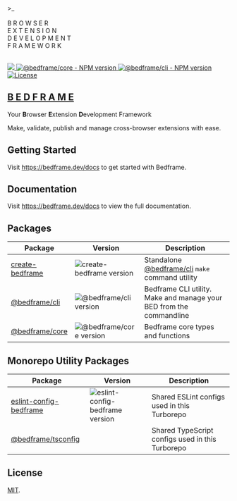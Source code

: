 <div>
  >_<br />
  <br />
  B R O W S E R<br />
  E X T E N S I O N<br />
  D E V E L O P M E N T<br />
  F R A M E W O R K<br />
</div>

<br />

<p align="left">
  <a aria-label="Bedframe logo" href="https://bedframe.dev">
    <img src="https://img.shields.io/badge/BEDFRAME-7a46fc.svg?style=for-the-badge&logo=Bedframe&labelColor=CCC">
  </a>
  <a aria-label="@bedframe/core - NPM version" href="https://www.npmjs.com/package/@bedframe/core">
    <img alt="@bedframe/core - NPM version" src="https://img.shields.io/npm/v/@bedframe/core.svg?style=for-the-badge&labelColor=000000">
  </a>
  <a aria-label="@bedframe/cli - NPM version" href="https://www.npmjs.com/package/@bedframe/cli">
    <img alt="@bedframe/cli - NPM version" src="https://img.shields.io/npm/v/@bedframe/cli.svg?style=for-the-badge&labelColor=000000">
  </a>
  <a aria-label="License" href="https://github.com/nyaggah/bedframe/blob/main/LICENSE">
    <img alt="License" src="https://img.shields.io/npm/l/next.svg?style=for-the-badge&labelColor=000000">
  </a>
</p>

## [B E D F R A M E](https://bedframe.dev)

Your **B**rowser **E**xtension **D**evelopment Framework

Make, validate, publish and manage cross-browser extensions with ease.

## Getting Started

Visit https://bedframe.dev/docs to get started with Bedframe.

## Documentation

Visit https://bedframe.dev/docs to view the full documentation.

## Packages

| Package                                      | Version                                                                               | Description                                                         |
| -------------------------------------------- | ------------------------------------------------------------------------------------- | ------------------------------------------------------------------- |
| [create-bedframe](packages/create-bedframe/) | ![create-bedframe version](https://img.shields.io/npm/v/@bedframe/core.svg?label=%20) | Standalone [@bedframe/cli](packages/cli) `make` command utility     |
| [@bedframe/cli](packages/cli/)               | ![@bedframe/cli version](https://img.shields.io/npm/v/@bedframe/cli.svg?label=%20)    | Bedframe CLI utility. Make and manage your BED from the commandline |
| [@bedframe/core](packages/core/)             | ![@bedframe/core version](https://img.shields.io/npm/v/@bedframe/core.svg?label=%20)  | Bedframe core types and functions                                   |

## Monorepo Utility Packages

| Package                                                    | Version                                                                                              | Description                                      |
| ---------------------------------------------------------- | ---------------------------------------------------------------------------------------------------- | ------------------------------------------------ |
| [eslint-config-bedframe](packages/eslint-config-bedframe/) | ![eslint-config-bedframe version](https://img.shields.io/npm/v/eslint-config-bedframe.svg?label=%20) | Shared ESLint configs used in this Turborepo     |
| [@bedframe/tsconfig](packages/tsconfig/)                   | &nbsp;                                                                                               | Shared TypeScript configs used in this Turborepo |

## License

[MIT](LICENSE).
